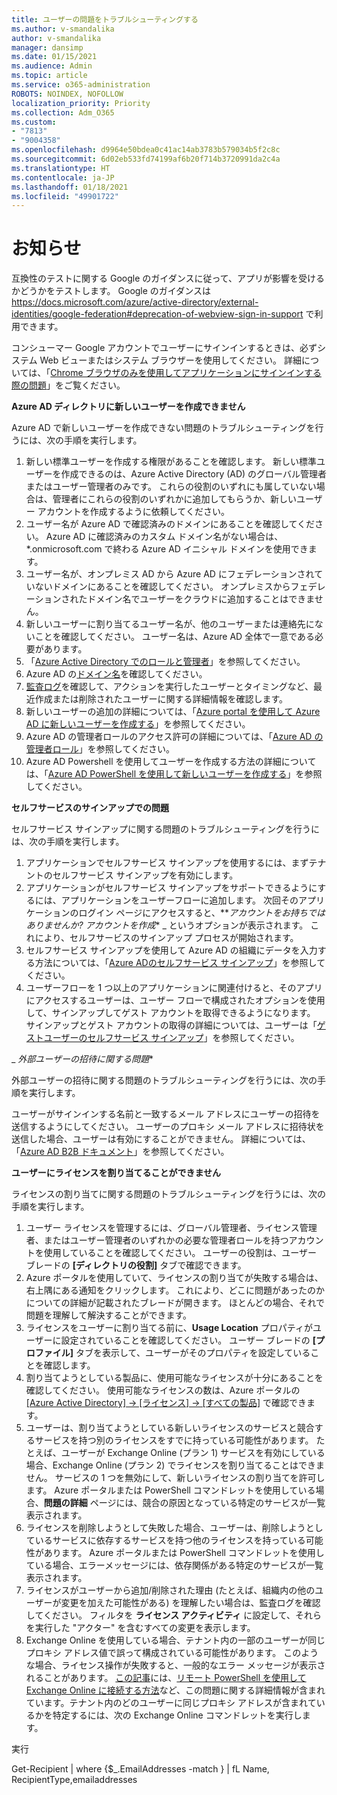 ```yaml
---
title: ユーザーの問題をトラブルシューティングする
ms.author: v-smandalika
author: v-smandalika
manager: dansimp
ms.date: 01/15/2021
ms.audience: Admin
ms.topic: article
ms.service: o365-administration
ROBOTS: NOINDEX, NOFOLLOW
localization_priority: Priority
ms.collection: Adm_O365
ms.custom:
- "7813"
- "9004358"
ms.openlocfilehash: d9964e50bdea0c41ac14ab3783b579034b5f2c8c
ms.sourcegitcommit: 6d02eb533fd74199af6b20f714b3720991da2c4a
ms.translationtype: HT
ms.contentlocale: ja-JP
ms.lasthandoff: 01/18/2021
ms.locfileid: "49901722"
---
```

# <a name="announcements"></a>お知らせ

互換性のテストに関する Google のガイダンスに従って、アプリが影響を受けるかどうかをテストします。 Google のガイダンスは https://docs.microsoft.com/azure/active-directory/external-identities/google-federation#deprecation-of-webview-sign-in-support で利用できます。

コンシューマー Google アカウントでユーザーにサインインするときは、必ずシステム Web ビューまたはシステム ブラウザーを使用してください。 詳細については、「[Chrome ブラウザのみを使用してアプリケーションにサインインする際の問題](https://docs.microsoft.com/office365/troubleshoot/miscellaneous/chrome-behavior-affects-applications)」をご覧ください。


**Azure AD ディレクトリに新しいユーザーを作成できません**

Azure AD で新しいユーザーを作成できない問題のトラブルシューティングを行うには、次の手順を実行します。

1. 新しい標準ユーザーを作成する権限があることを確認します。 新しい標準ユーザーを作成できるのは、Azure Active Directory (AD) のグローバル管理者またはユーザー管理者のみです。 これらの役割のいずれにも属していない場合は、管理者にこれらの役割のいずれかに追加してもらうか、新しいユーザー アカウントを作成するように依頼してください。
2. ユーザー名が Azure AD で確認済みのドメインにあることを確認してください。 Azure AD に確認済みのカスタム ドメイン名がない場合は、*.onmicrosoft.com で終わる Azure AD イニシャル ドメインを使用できます。
3. ユーザー名が、オンプレミス AD から Azure AD にフェデレーションされていないドメインにあることを確認してください。 オンプレミスからフェデレーションされたドメイン名でユーザーをクラウドに追加することはできません。
4. 新しいユーザーに割り当てるユーザー名が、他のユーザーまたは連絡先にないことを確認してください。 ユーザー名は、Azure AD 全体で一意である必要があります。
5. 「[Azure Active Directory でのロールと管理者](https://ms.portal.azure.com/#blade/Microsoft_AAD_IAM/ActiveDirectoryMenuBlade/RolesAndAdministrators)」を参照してください。
6. Azure AD の[ドメイン名](https://ms.portal.azure.com/#blade/Microsoft_AAD_IAM/ActiveDirectoryMenuBlade/Domains)を確認してください。
7. [監査ログ](https://ms.portal.azure.com/#blade/Microsoft_AAD_IAM/ActiveDirectoryMenuBlade/Audit)を確認して、アクションを実行したユーザーとタイミングなど、最近作成または削除されたユーザーに関する詳細情報を確認します。
8. 新しいユーザーの追加の詳細については、「[Azure portal を使用して Azure AD に新しいユーザーを作成する](https://docs.microsoft.com/azure/active-directory/fundamentals/add-users-azure-active-directory)」を参照してください。
9. Azure AD の管理者ロールのアクセス許可の詳細については、「[Azure AD の管理者ロール](https://docs.microsoft.com/azure/active-directory/roles/permissions-reference)」を参照してください。
10. Azure AD Powershell を使用してユーザーを作成する方法の詳細については、「[Azure AD PowerShell を使用して新しいユーザーを作成する](https://docs.microsoft.com/powershell/module/azuread/new-azureaduser)」を参照してください。

**セルフサービスのサインアップでの問題**

セルフサービス サインアップに関する問題のトラブルシューティングを行うには、次の手順を実行します。

1. アプリケーションでセルフサービス サインアップを使用するには、まずテナントのセルフサービス サインアップを有効にします。 
2. アプリケーションがセルフサービス サインアップをサポートできるようにするには、アプリケーションをユーザーフローに追加します。 次回そのアプリケーションのログイン ページにアクセスすると、**_アカウントをお持ちではありませんか? アカウントを作成_* _ というオプションが表示されます。 これにより、セルフサービスのサインアップ プロセスが開始されます。
3. セルフサービス サインアップを使用して Azure AD の組織にデータを入力する方法については、「[Azure ADのセルフサービス サインアップ](https://docs.microsoft.com/azure/active-directory/enterprise-users/directory-self-service-signup)」を参照してください。
4. ユーザーフローを 1 つ以上のアプリケーションに関連付けると、そのアプリにアクセスするユーザーは、ユーザー フローで構成されたオプションを使用して、サインアップしてゲスト アカウントを取得できるようになります。 サインアップとゲスト アカウントの取得の詳細については、ユーザーは「[ゲストユーザーのセルフサービス サインアップ](https://docs.microsoft.com/azure/active-directory/external-identities/self-service-sign-up-user-flow)」を参照してください。

_ *外部ユーザーの招待に関する問題**

外部ユーザーの招待に関する問題のトラブルシューティングを行うには、次の手順を実行します。

ユーザーがサインインする名前と一致するメール アドレスにユーザーの招待を送信するようにしてください。 ユーザーのプロキシ メール アドレスに招待状を送信した場合、ユーザーは有効にすることができません。 詳細については、「[Azure AD B2B ドキュメント](https://docs.microsoft.com/azure/active-directory/external-identities/)」を参照してください。

**ユーザーにライセンスを割り当てることができません**

ライセンスの割り当てに関する問題のトラブルシューティングを行うには、次の手順を実行します。

1. ユーザー ライセンスを管理するには、グローバル管理者、ライセンス管理者、またはユーザー管理者のいずれかの必要な管理者ロールを持つアカウントを使用していることを確認してください。 ユーザーの役割は、ユーザー ブレードの **[ディレクトリの役割]** タブで確認できます。
2. Azure ポータルを使用していて、ライセンスの割り当てが失敗する場合は、右上隅にある通知をクリックします。 これにより、どこに問題があったのかについての詳細が記載されたブレードが開きます。 ほとんどの場合、それで問題を理解して解決することができます。
3. ライセンスをユーザーに割り当てる前に、**Usage Location** プロパティがユーザーに設定されていることを確認してください。 ユーザー ブレードの **[プロファイル]** タブを表示して、ユーザーがそのプロパティを設定していることを確認します。
4. 割り当てようとしている製品に、使用可能なライセンスが十分にあることを確認してください。 使用可能なライセンスの数は、Azure ポータルの [[Azure Active Directory] -> [ライセンス] -> [すべての製品]](https://ms.portal.azure.com/#blade/Microsoft_AAD_IAM/LicensesMenuBlade/Products) で確認できます。
5. ユーザーは、割り当てようとしている新しいライセンスのサービスと競合するサービスを持つ別のライセンスをすでに持っている可能性があります。 たとえば、ユーザーが Exchange Online (プラン 1) サービスを有効にしている場合、Exchange Online (プラン 2) でライセンスを割り当てることはできません。 サービスの 1 つを無効にして、新しいライセンスの割り当てを許可します。 Azure ポータルまたは PowerShell コマンドレットを使用している場合、**問題の詳細** ページには、競合の原因となっている特定のサービスが一覧表示されます。
6. ライセンスを削除しようとして失敗した場合、ユーザーは、削除しようとしているサービスに依存するサービスを持つ他のライセンスを持っている可能性があります。 Azure ポータルまたは PowerShell コマンドレットを使用している場合、エラーメッセージには、依存関係がある特定のサービスが一覧表示されます。
7. ライセンスがユーザーから追加/削除された理由 (たとえば、組織内の他のユーザーが変更を加えた可能性がある) を理解したい場合は、監査ログを確認してください。 フィルタを **ライセンス アクティビティ** に設定して、それらを実行した "アクター" を含むすべての変更を表示します。
8. Exchange Online を使用している場合、テナント内の一部のユーザーが同じプロキシ アドレス値で誤って構成されている可能性があります。 このような場合、ライセンス操作が失敗すると、一般的なエラー メッセージが表示されることがあります。 [この記事](https://docs.microsoft.com/exchange/troubleshoot/administration/proxy-address-being-used)には、[リモート PowerShell を使用して Exchange Online に接続する方法](https://docs.microsoft.com/powershell/exchange/connect-to-exchange-online-powershell)など、この問題に関する詳細情報が含まれています。テナント内のどのユーザーに同じプロキシ アドレスが含まれているかを特定するには、次の Exchange Online コマンドレットを実行します。

実行

Get-Recipient | where {$_.EmailAddresses -match <user principal name>} | fL Name, RecipientType,emailaddresses





